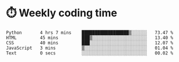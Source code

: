 
# :stopwatch: Weekly coding time
<!--START_SECTION:waka-->

```text
Python       4 hrs 7 mins    ██████████████████▒░░░░░░   73.47 %
HTML         45 mins         ███▒░░░░░░░░░░░░░░░░░░░░░   13.40 %
CSS          40 mins         ███░░░░░░░░░░░░░░░░░░░░░░   12.07 %
JavaScript   3 mins          ▒░░░░░░░░░░░░░░░░░░░░░░░░   01.04 %
Text         0 secs          ░░░░░░░░░░░░░░░░░░░░░░░░░   00.02 %
```

<!--END_SECTION:waka-->


<!-- <p> <img src="https://github-readme-stats.vercel.app/api?username=cozgerest&show_icons=true&hide_border=false" />  </p> -->

